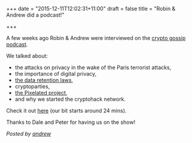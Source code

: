 +++
date = "2015-12-11T12:02:31+11:00"
draft = false
title = "Robin & Andrew did a podcast!"

+++

A few weeks ago Robin & Andrew were interviewed on the [crypto gossip podcast](http://cryptogoss.com/).

We talked about:

* the attacks on privacy in the wake of the Paris terrorist attacks,
* the importance of digital privacy,
* [the data retention laws](https://cryptohack.net/post/data-retention-is-rubbish.html),
* cryptoparties,
* [the Pixelated project](https://pixelated-project.org/),
* and why we started the cryptohack network.

Check it out [here](https://soundcloud.com/cryptogoss/cryptogoss-15-9dec2015) (our bit starts around 24 mins).

Thanks to Dale and Peter for having us on the show!

*Posted by [andrew](https://twitter.com/whereismytaco)*
